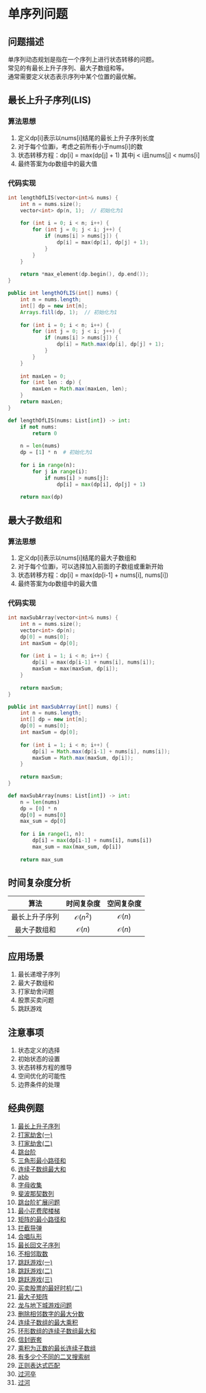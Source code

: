 # 单序列问题

## 问题描述

单序列动态规划是指在一个序列上进行状态转移的问题。  
常见的有最长上升子序列、最大子数组和等。  
通常需要定义状态表示序列中某个位置的最优解。

## 最长上升子序列(LIS)

### 算法思想
1. 定义dp[i]表示以nums[i]结尾的最长上升子序列长度
2. 对于每个位置i，考虑之前所有小于nums[i]的数
3. 状态转移方程：dp[i] = max(dp[j] + 1) 其中j < i且nums[j] < nums[i]
4. 最终答案为dp数组中的最大值

### 代码实现

``` c++ []
int lengthOfLIS(vector<int>& nums) {
    int n = nums.size();
    vector<int> dp(n, 1);  // 初始化为1
    
    for (int i = 0; i < n; i++) {
        for (int j = 0; j < i; j++) {
            if (nums[i] > nums[j]) {
                dp[i] = max(dp[i], dp[j] + 1);
            }
        }
    }
    
    return *max_element(dp.begin(), dp.end());
}
```

``` java []
public int lengthOfLIS(int[] nums) {
    int n = nums.length;
    int[] dp = new int[n];
    Arrays.fill(dp, 1);  // 初始化为1
    
    for (int i = 0; i < n; i++) {
        for (int j = 0; j < i; j++) {
            if (nums[i] > nums[j]) {
                dp[i] = Math.max(dp[i], dp[j] + 1);
            }
        }
    }
    
    int maxLen = 0;
    for (int len : dp) {
        maxLen = Math.max(maxLen, len);
    }
    return maxLen;
}
```

``` python []
def lengthOfLIS(nums: List[int]) -> int:
    if not nums:
        return 0
    
    n = len(nums)
    dp = [1] * n  # 初始化为1
    
    for i in range(n):
        for j in range(i):
            if nums[i] > nums[j]:
                dp[i] = max(dp[i], dp[j] + 1)
    
    return max(dp)
```

## 最大子数组和

### 算法思想
1. 定义dp[i]表示以nums[i]结尾的最大子数组和
2. 对于每个位置i，可以选择加入前面的子数组或重新开始
3. 状态转移方程：dp[i] = max(dp[i-1] + nums[i], nums[i])
4. 最终答案为dp数组中的最大值

### 代码实现

``` c++ []
int maxSubArray(vector<int>& nums) {
    int n = nums.size();
    vector<int> dp(n);
    dp[0] = nums[0];
    int maxSum = dp[0];
    
    for (int i = 1; i < n; i++) {
        dp[i] = max(dp[i-1] + nums[i], nums[i]);
        maxSum = max(maxSum, dp[i]);
    }
    
    return maxSum;
}
```

``` java []
public int maxSubArray(int[] nums) {
    int n = nums.length;
    int[] dp = new int[n];
    dp[0] = nums[0];
    int maxSum = dp[0];
    
    for (int i = 1; i < n; i++) {
        dp[i] = Math.max(dp[i-1] + nums[i], nums[i]);
        maxSum = Math.max(maxSum, dp[i]);
    }
    
    return maxSum;
}
```

``` python []
def maxSubArray(nums: List[int]) -> int:
    n = len(nums)
    dp = [0] * n
    dp[0] = nums[0]
    max_sum = dp[0]
    
    for i in range(1, n):
        dp[i] = max(dp[i-1] + nums[i], nums[i])
        max_sum = max(max_sum, dp[i])
    
    return max_sum
```

## 时间复杂度分析

|算法|时间复杂度|空间复杂度|
|:-:|:-:|:-:|
|最长上升子序列|$\mathcal{O}(n^2)$|$\mathcal{O}(n)$|
|最大子数组和|$\mathcal{O}(n)$|$\mathcal{O}(n)$|

## 应用场景

1. 最长递增子序列
2. 最大子数组和
3. 打家劫舍问题
4. 股票买卖问题
5. 跳跃游戏

## 注意事项

1. 状态定义的选择
2. 初始状态的设置
3. 状态转移方程的推导
4. 空间优化的可能性
5. 边界条件的处理

## 经典例题

1. [最长上升子序列](https://www.nowcoder.com/practice/5f65ccbb025240bd8458eb6479c2612e)
2. [打家劫舍(一)](https://www.nowcoder.com/practice/c5fbf7325fbd4c0ea3d0c3ea6bc6cc79)
3. [打家劫舍(二)](https://www.nowcoder.com/practice/6a8b2ceb3f8f4e5891939d7d7cbbd2c4)
4. [跳台阶](https://www.nowcoder.com/practice/8c82a5b80378478f9484d87d1c5f12a4)
5. [三角形最小路径和](https://www.nowcoder.com/practice/c9d44b73dc7c4dbfa4272224b1f9b42c)
6. [连续子数组最大和](https://www.nowcoder.com/practice/1718131e719746e9a56fb29c40cc8f95)
7. [abb](https://www.nowcoder.com/practice/0a8bbf8b9b5b4280957849ef4f240f07)
8. [字母收集](https://www.nowcoder.com/practice/9740ce2df0a04399a5ade1927d34c1e1)
9. [斐波那契数列](https://www.nowcoder.com/practice/ee5d403c1172487f8c7915b3c3d924c6)
10. [跳台阶扩展问题](https://www.nowcoder.com/practice/953b74ca5c4d44bb91f39ac4ddea0fee)
11. [最小花费爬楼梯](https://www.nowcoder.com/practice/9b969a3ec20149e3b870b256ad40844e)
12. [矩阵的最小路径和](https://www.nowcoder.com/practice/38ae72379d42471db1c537914b06d48e)
13. [拦截导弹](https://www.nowcoder.com/practice/218f3db1f66d465bbf9578625aa90785)
14. [合唱队形](https://www.nowcoder.com/practice/0045cd3e39634a66ada63c2adeb49234)
15. [最长回文子序列](https://www.nowcoder.com/practice/82297b13eebe4a0981dbfa53dfb181fa)
16. [不相邻取数](https://www.nowcoder.com/practice/a2be806a0e5747a088670f5dc62cfa1e)
17. [跳跃游戏(一)](https://www.nowcoder.com/practice/07484f4377344d3590045a095910992b)
18. [跳跃游戏(二)](https://www.nowcoder.com/practice/58e31b785f4b4ced9695dd4fcd60c1ce)
19. [跳跃游戏(三)](https://www.nowcoder.com/practice/d92a70f4f42248d688b93c9e50d2e757)
20. [买卖股票的最好时机(二)](https://www.nowcoder.com/practice/fbc5dad3e215457fb82a3ae688eb7281)
21. [最大子矩阵](https://www.nowcoder.com/practice/a5a0b05f0505406ca837a3a76a5419b3)
22. [龙与地下城游戏问题](https://www.nowcoder.com/practice/c0ca4c9e65144af69ada03febaa0e33a)
23. [删除相邻数字的最大分数](https://www.nowcoder.com/practice/3bcf72c738b6494bbe1ebe0ffde56152)
24. [连续子数组的最大乘积](https://www.nowcoder.com/practice/fd8c819c07c9493887bfac8549c119f4)
25. [环形数组的连续子数组最大和](https://www.nowcoder.com/practice/53a9f1ba687440cc9c641c2b042a59d7)
26. [信封嵌套](https://www.nowcoder.com/practice/25fe1fc89c4c4e82bbc63df04bc6ca30)
27. [乘积为正数的最长连续子数组](https://www.nowcoder.com/practice/0112b9b5a09048d89309f55ea666db91)
28. [有多少个不同的二叉搜索树](https://www.nowcoder.com/practice/16d23f940a084023b3be6019262589dc)
29. [正则表达式匹配](https://www.nowcoder.com/practice/4332e089f39442568af33afac99345be)
30. [过河卒](https://www.nowcoder.com/practice/cc1a9bc523a24716a117b438a1dc5706)
31. [过河](https://www.nowcoder.com/practice/35ddfeb4e34f410bb9035682463a382f)